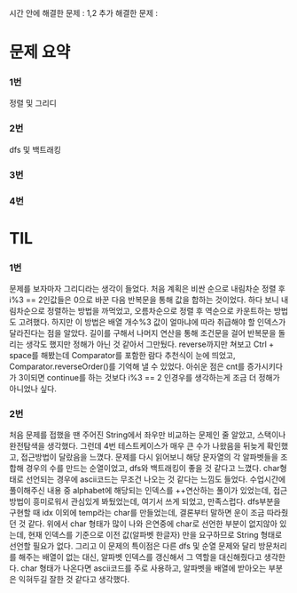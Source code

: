 시간 안에 해결한 문제 : 1,2
추가 해결한 문제 : 

# 문제 요약

### 1번

정렬 및 그리디

### 2번

dfs 및 백트래킹

### 3번



### 4번



# TIL

### 1번
문제를 보자마자 그리디라는 생각이 들었다. 처음 계획은 비싼 순으로 내림차순 정렬 후 i%3 == 2인값들은 0으로 바꾼 다음 반복문을 통해 값을 합하는 것이었다.
하다 보니 내림차순으로 정렬하는 방법을 까먹었고, 오름차순으로 정렬 후 역순으로 카운트하는 방법도 고려했다.
하지만 이 방법은 배열 개수%3 값이 얼마냐에 따라 취급해야 할 인덱스가 달라진다는 점을 알았다.
길이를 구해서 나머지 연산을 통해 조건문을 걸어 반복문을 돌리는 생각도 했지만 정해가 아닌 것 같아서 그만뒀다.
reverse까지만 쳐보고 Ctrl + space를 해봤는데 Comparator를 포함한 람다 추천식이 눈에 띄었고, Comparator.reverseOrder()를 기억해 낼 수 있었다.
아쉬운 점은 cnt를 증가시키다가 3이되면 continue를 하는 것보다 i%3 == 2 인경우를 생각하는게 조금 더 정해가 아니었나 싶다.

### 2번
처음 문제를 접했을 땐 주어진 String에서 좌우만 비교하는 문제인 줄 알았고, 스택이나 완전탐색을 생각했다. 그런데 4번 테스트케이스가 매우 큰 수가 나왔음을 뒤늦게 확인했고, 접근방법이 달랐음을 느꼈다. 문제를 다시 읽어보니 해당 문자열의 각 알파벳들을 조합해 경우의 수를 만드는 순열이었고, dfs와 백트래킹이 좋을 것 같다고 느꼈다.
char형태로 선언되는 경우에 ascii코드는 무조건 나오는 것 같다는 느낌도 들었다.
수업시간에 풀이해주신 내용 중 alphabet에 해당되는 인덱스를 ++연산하는 풀이가 있었는데, 접근방법이 흥미로워서 관심있게 봐뒀었는데, 여기서 쓰게 되었고, 만족스럽다.
dfs부분을 구현할 때 idx 이외에 temp라는 char를 만들었는데, 결론부터 말하면 운이 조금 따라줬던 것 같다.
위에서 char 형태가 많이 나와 은연중에 char로 선언한 부분이 없지않아 있는데, 현재 인덱스를 기준으로 이전 값(알파벳 한글자) 만을 요구하므로 String 형태로 선언할 필요가 없다.
그리고 이 문제의 특이점은 다른 dfs 및 순열 문제와 달리 방문처리를 해주는 배열이 없는 대신, 알파벳 인덱스를 갱신해서 그 역할을 대신해줬다고 생각한다. char 형태가 나온다면 ascii코드를 주로 사용하고, 알파벳을 배열에 받아오는 부분은 익혀두길 잘한 것 같다고 생각했다.
